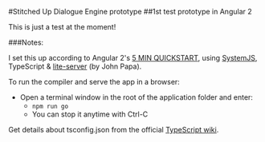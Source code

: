 #Stitched Up Dialogue Engine prototype
##1st test prototype in Angular 2

This is just a test at the moment!

###Notes:

I set this up according to Angular 2's [5 MIN QUICKSTART](https://angular.io/docs/ts/latest/quickstart.html), using [SystemJS](https://github.com/systemjs/systemjs), TypeScript & [lite-server](https://www.npmjs.com/package/lite-server) (by John Papa).

To run the compiler and serve the app in a browser:

* Open a terminal window in the root of the application folder and enter:
  * `npm run go`
  * You can stop it anytime with Ctrl-C

Get details about tsconfig.json from the official [TypeScript wiki](https://github.com/Microsoft/TypeScript/wiki/tsconfig.json).

